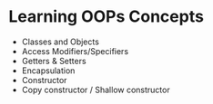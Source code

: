 
# Learning OOPs Concepts
  - Classes and Objects
  - Access Modifiers/Specifiers
  - Getters & Setters
  - Encapsulation
  - Constructor
  - Copy constructor / Shallow constructor

